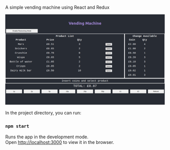 A simple vending machine using React and Redux

![alt text](https://github.com/Cymbals/vending-machine/blob/main/screenshot.png?raw=true)

In the project directory, you can run:

### `npm start`

Runs the app in the development mode.<br />
Open [http://localhost:3000](http://localhost:3000) to view it in the browser.
